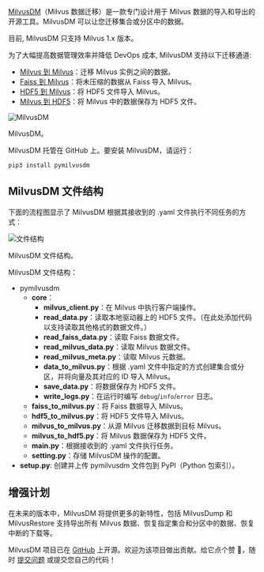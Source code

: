 [MilvusDM](https://github.com/milvus-io/milvus-tools)（Milvus 数据迁移）是一款专门设计用于 Milvus 数据的导入和导出的开源工具。MilvusDM 可以让您迁移集合或分区中的数据。

目前, MilvusDM 只支持 Milvus 1.x 版本。

为了大幅提高数据管理效率并降低 DevOps 成本, MilvusDM 支持以下迁移通道:

* [Milvus 到 Milvus](m2m.md)：迁移 Milvus 实例之间的数据。
* [Faiss 到 Milvus](f2m.md)：将未压缩的数据从 Faiss 导入 Milvus。
* [HDF5 到 Milvus](h2m.md)：将 HDF5 文件导入 Milvus。
* [Milvus 到 HDF5](m2h.md)：将 Milvus 中的数据保存为 HDF5 文件。

![MilvusDM](https://milvus.io/static/3b224d1193182c304307ece0312bef4e/0a251/milvusdm.jpg "MilvusDM.")

MilvusDM。

MilvusDM 托管在 GitHub 上。要安装 MilvusDM，请运行：

```
pip3 install pymilvusdm

```

MilvusDM 文件结构
------------------

下面的流程图显示了 MilvusDM 根据其接收到的 .yaml 文件执行不同任务的方式：

![文件结构](https://milvus.io/static/b8b58708d690e58cc8b667032e33cce5/1263b/file_structure.png "MilvusDM 文件结构。")

MilvusDM 文件结构。

MilvusDM 文件结构：

* pymilvusdm
	+ **core**：
		- **milvus_client.py**：在 Milvus 中执行客户端操作。
		- **read_data.py**：读取本地驱动器上的 HDF5 文件。（在此处添加代码以支持读取其他格式的数据文件。）
		- **read_faiss_data.py**：读取 Faiss 数据文件。
		- **read_milvus_data.py**：读取 Milvus 数据文件。
		- **read_milvus_meta.py**：读取 Milvus 元数据。
		- **data_to_milvus.py**：根据 .yaml 文件中指定的方式创建集合或分区，并将向量及其对应的 ID 导入 Milvus。
		- **save_data.py**：将数据保存为 HDF5 文件。
		- **write_logs.py**：在运行时编写 `debug`/`info`/`error` 日志。
	+ **faiss_to_milvus.py**：将 Faiss 数据导入 Milvus。
	+ **hdf5_to_milvus.py**：将 HDF5 文件导入 Milvus。
	+ **milvus_to_milvus.py**：从源 Milvus 迁移数据到目标 Milvus。
	+ **milvus_to_hdf5.py**：将 Milvus 数据保存为 HDF5 文件。
	+ **main.py**：根据接收到的 .yaml 文件执行任务。
	+ **setting.py**：存储 MilvusDM 操作的配置。
* **setup.py**: 创建并上传 pymilvusdm 文件包到 PyPI（Python 包索引）。

增强计划
----------

在未来的版本中，MilvusDM 将提供更多的新特性，包括 MilvusDump 和 MilvusRestore 支持导出所有 Milvus 数据、恢复指定集合和分区中的数据、恢复中断的下载等。

MilvusDM 项目已在 [GitHub](https://github.com/milvus-io/milvus-tools) 上开源。欢迎为该项目做出贡献。给它点个赞 🌟，随时 [提交问题](https://github.com/milvus-io/milvus-tools/issues) 或提交您自己的代码！
